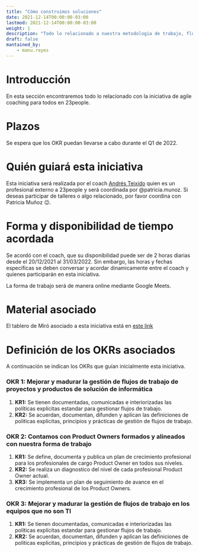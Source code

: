 ```yaml
---
title: "Cómo construimos soluciones"
date: 2021-12-14T00:00:00-03:00
lastmod: 2021-12-14T00:00:00-03:00
weight: 1
description: "Todo lo relacionado a nuestra metodologia de trabajo, flujos de trabajo, gestión de equipos, gestion de clientes, entregas, manejo de alcances."
draft: false
mantained_by:
    - manu.reyes
---
```


# Introducción

En esta sección encontraremos todo lo relacionado con la iniciativa de agile coaching para todos en 23people.

# Plazos

Se espera que los OKR puedan llevarse a cabo durante el Q1 de 2022.

# Quién guiará esta iniciativa

Esta iniciativa será realizada por el coach [Andrés Teixido](https://www.linkedin.com/in/andresteixido) quien es un profesional externo a 23people y será coordinada por @patricia.munoz. Si deseas participar de talleres o algo relacionado, por favor coordina con Patricia Muñoz 😉.

# Forma y disponibilidad de tiempo acordada

Se acordó con el coach, que su disponibilidad puede ser de 2 horas diarias desde el 20/12/2021 al 31/03/2022. Sin embargo, las horas y fechas especificas se deben conversar y acordar dinamicamente entre el coach y quienes participarán en esta iniciativa.

La forma de trabajo será de manera online mediante Google Meets.

# Material asociado

El tablero de Miró asociado a esta iniciativa está en [este link](https://miro.com/app/board/uXjVOd487Tw=/)

# Definición de los OKRs asociados

A continuación se indican los OKRs que guían inicialmente esta iniciativa.

### OKR 1: Mejorar y madurar la gestión de flujos de trabajo de proyectos y productos de solución de informática

1. **KR1:** Se tienen documentadas, comunicadas e interiorizadas las políticas explícitas estandar para gestionar flujos de trabajo.
2. **KR2:** Se acuerdan, documentan, difunden y aplican las definiciones de politicas explicitas, principios y prácticas de gestión de flujos de trabajo.

### OKR 2: Contamos con Product Owners formados y alineados con nuestra forma de trabajo

1. **KR1:** Se define, documenta y publica un plan de crecimiento profesional para los profesionales de cargo Product Owner en todos sus niveles.
2. **KR2:** Se realiza un diagnostico del nivel de cada profesional Product Owner actual.
3. **KR3:** Se implementa un plan de seguimiento de avance en el crecimiento profesional de los Product Owners.

### OKR 3: Mejorar y madurar la gestión de flujos de trabajo en los equipos que no son TI

1. **KR1:** Se tienen documentadas, comunicadas e interiorizadas las políticas explícitas estandar para gestionar flujos de trabajo.
2. **KR2:** Se acuerdan, documentan, difunden y aplican las definiciones de politicas explicitas, principios y prácticas de gestión de flujos de trabajo.

